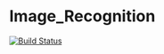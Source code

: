 # Image_Recognition

[![Build Status](https://travis-ci.org/uav-team-ut/Image_Recognition.svg?branch=python)](https://travis-ci.org/uav-team-ut/Image_Recognition)
